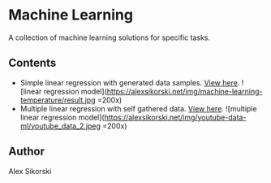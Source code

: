 # Machine Learning
A collection of machine learning solutions for specific tasks.
## Contents
* Simple linear regression with generated data samples. [View here](/machine-learning-temperature).
![linear regression model](https://alexsikorski.net/img/machine-learning-temperature/result.jpg =200x)
* Multiple linear regression with self gathered data. [View here](/youtube-data-ml).
![multiple linear regression model](https://alexsikorski.net/img/youtube-data-ml/youtube_data_2.jpeg =200x)
## Author
Alex Sikorski
